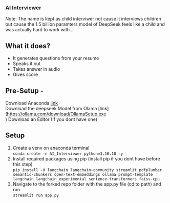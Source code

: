### AI Interviewer
Note: The name is kept as child interviwer not cause it interviews children but cause the 1.5 billion paramters model of DeepSeek feels like a child and was actually hard to work with... 

## What it does?
- It generates questions from your resume 
- Speaks it out
- Takes answer in audio
- Gives score

## Pre-Setup -
Download Anaconda [link](https://www.anaconda.com/download) <br />
Download the deepseek Model from Olama [link](https://ollama.com/download/OllamaSetup.exe <br />
)
Download an Editor (If you dont have one)

## Setup
1. Create a venv on anaconda terminal <br />
```conda create -n AI_Interviewer python=3.10.10 -y```
2. Install required packages using pip (install pip if you dont have before this step) <br />
```pip install -U langchain langchain-community streamlit pdfplumber semantic-chunkers open-text-embeddings ollama prompt-template langchain langchain_experimental sentence-transformers faiss-cpu```
3. Navigate to the forked repo folder with the app.py file (cd to path) and run <br />
```streamlit run app.py```
